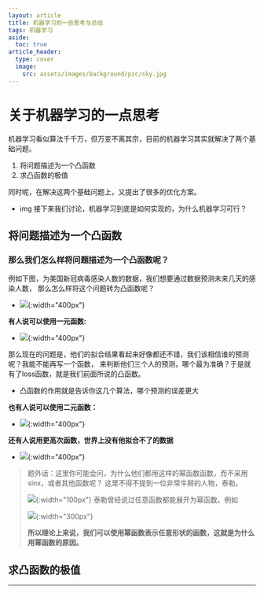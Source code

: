 ```yaml
---
layout: article
title: 机器学习的一些思考与总结
tags: 机器学习
aside:
  toc: true
article_header:
  type: cover
  image:
    src: assets/images/background/pic/sky.jpg
---
```

# 关于机器学习的一点思考
机器学习看似算法千千万，但万变不离其宗，目前的机器学习其实就解决了两个基础问题。
1. 将问题描述为一个凸函数
2. 求凸函数的极值

同时呢，在解决这两个基础问题上，又提出了很多的优化方案。
- img
接下来我们讨论，机器学习到底是如何实现的，为什么机器学习可行？
## 将问题描述为一个凸函数
### 那么我们怎么样将问题描述为一个凸函数呢？
例如下图，为美国新冠病毒感染人数的数据，我们想要通过数据预测未来几天的感染人数，
那么怎么样将这个问题转为凸函数呢？

- ![](https://socofels.github.io/assets/images/generate_img/covid-19.jpg){:width="400px"}

**有人说可以使用一元函数:**
- ![](https://socofels.github.io/assets/images/generate_img/covid-19-1.jpg){:width="400px"}


那么现在的问题是，他们的拟合结果看起来好像都还不错，我们该相信谁的预测呢？我能不能再写一个函数，
来判断他们三个人的预测，哪个最为准确？于是就有了loss函数，就是我们前面所说的凸函数。
- 凸函数的作用就是告诉你这几个算法，哪个预测的误差更大



**也有人说可以使用二元函数：**
- ![](https://socofels.github.io/assets/images/generate_img/covid-19-2.jpg){:width="400px"}

**还有人说用更高次函数，世界上没有他拟合不了的数据**
- ![](https://socofels.github.io/assets/images/generate_img/covid-19-3.jpg){:width="400px"}

>题外话：这里你可能会问，为什么他们都用这样的幂函数函数，而不采用sinx，或者其他函数呢？
>这里不得不提到一位非常牛掰的人物，泰勒。
>
>![](https://socofels.github.io/assets/images/blogimg/Taylor.jpeg){:width="100px"}
>泰勒曾经说过任意函数都能展开为幂函数。例如
>
>![](https://socofels.github.io/assets/images/blogimg/formula.png){:width="300px"}
>
>**所以理论上来说，我们可以使用幂函数表示任意形状的函数，这就是为什么用幂函数的原因。**
## 求凸函数的极值

<!--more-->

---
